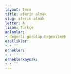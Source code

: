 ```yaml
---
layout: term
title: aferin almak
slug: aferin-almak
letter: A
lisan: Türkçe
anlamlar:
- değerli görülüp beğenilmek
ozellikler:
- - ''
ornekler:
- - ''
orneklerkaynak:
- - ''
---
```

